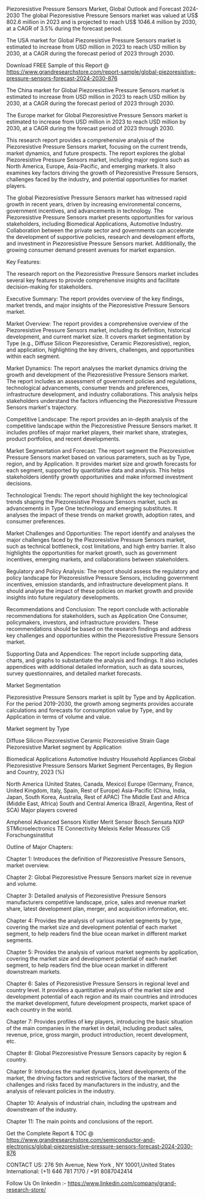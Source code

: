 Piezoresistive Pressure Sensors Market, Global Outlook and Forecast 2024-2030
The global Piezoresistive Pressure Sensors market was valued at US$ 802.6 million in 2023 and is projected to reach US$ 1046.4 million by 2030, at a CAGR of 3.5% during the forecast period.

The USA market for Global Piezoresistive Pressure Sensors market is estimated to increase from USD million in 2023 to reach USD million by 2030, at a CAGR during the forecast period of 2023 through 2030.

Download FREE Sample of this Report @ https://www.grandresearchstore.com/report-sample/global-piezoresistive-pressure-sensors-forecast-2024-2030-876

The China market for Global Piezoresistive Pressure Sensors market is estimated to increase from USD million in 2023 to reach USD million by 2030, at a CAGR during the forecast period of 2023 through 2030.

The Europe market for Global Piezoresistive Pressure Sensors market is estimated to increase from USD million in 2023 to reach USD million by 2030, at a CAGR during the forecast period of 2023 through 2030.

This research report provides a comprehensive analysis of the Piezoresistive Pressure Sensors market, focusing on the current trends, market dynamics, and future prospects. The report explores the global Piezoresistive Pressure Sensors market, including major regions such as North America, Europe, Asia-Pacific, and emerging markets. It also examines key factors driving the growth of Piezoresistive Pressure Sensors, challenges faced by the industry, and potential opportunities for market players.

The global Piezoresistive Pressure Sensors market has witnessed rapid growth in recent years, driven by increasing environmental concerns, government incentives, and advancements in technology. The Piezoresistive Pressure Sensors market presents opportunities for various stakeholders, including Biomedical Applications, Automotive Industry. Collaboration between the private sector and governments can accelerate the development of supportive policies, research and development efforts, and investment in Piezoresistive Pressure Sensors market. Additionally, the growing consumer demand present avenues for market expansion.

Key Features:

The research report on the Piezoresistive Pressure Sensors market includes several key features to provide comprehensive insights and facilitate decision-making for stakeholders.

Executive Summary: The report provides overview of the key findings, market trends, and major insights of the Piezoresistive Pressure Sensors market.

Market Overview: The report provides a comprehensive overview of the Piezoresistive Pressure Sensors market, including its definition, historical development, and current market size. It covers market segmentation by Type (e.g., Diffuse Silicon Piezoresistive, Ceramic Piezoresistive), region, and application, highlighting the key drivers, challenges, and opportunities within each segment.

Market Dynamics: The report analyses the market dynamics driving the growth and development of the Piezoresistive Pressure Sensors market. The report includes an assessment of government policies and regulations, technological advancements, consumer trends and preferences, infrastructure development, and industry collaborations. This analysis helps stakeholders understand the factors influencing the Piezoresistive Pressure Sensors market's trajectory.

Competitive Landscape: The report provides an in-depth analysis of the competitive landscape within the Piezoresistive Pressure Sensors market. It includes profiles of major market players, their market share, strategies, product portfolios, and recent developments.

Market Segmentation and Forecast: The report segment the Piezoresistive Pressure Sensors market based on various parameters, such as by Type, region, and by Application. It provides market size and growth forecasts for each segment, supported by quantitative data and analysis. This helps stakeholders identify growth opportunities and make informed investment decisions.

Technological Trends: The report should highlight the key technological trends shaping the Piezoresistive Pressure Sensors market, such as advancements in Type One technology and emerging substitutes. It analyses the impact of these trends on market growth, adoption rates, and consumer preferences.

Market Challenges and Opportunities: The report identify and analyses the major challenges faced by the Piezoresistive Pressure Sensors market, such as technical bottleneck, cost limitations, and high entry barrier. It also highlights the opportunities for market growth, such as government incentives, emerging markets, and collaborations between stakeholders.

Regulatory and Policy Analysis: The report should assess the regulatory and policy landscape for Piezoresistive Pressure Sensors, including government incentives, emission standards, and infrastructure development plans. It should analyse the impact of these policies on market growth and provide insights into future regulatory developments.

Recommendations and Conclusion: The report conclude with actionable recommendations for stakeholders, such as Application One Consumer, policymakers, investors, and infrastructure providers. These recommendations should be based on the research findings and address key challenges and opportunities within the Piezoresistive Pressure Sensors market.

Supporting Data and Appendices: The report include supporting data, charts, and graphs to substantiate the analysis and findings. It also includes appendices with additional detailed information, such as data sources, survey questionnaires, and detailed market forecasts.

Market Segmentation

Piezoresistive Pressure Sensors market is split by Type and by Application. For the period 2019-2030, the growth among segments provides accurate calculations and forecasts for consumption value by Type, and by Application in terms of volume and value.

Market segment by Type

Diffuse Silicon Piezoresistive
Ceramic Piezoresistive
Strain Gage Piezoresistive
Market segment by Application

Biomedical Applications
Automotive Industry
Household Appliances
Global Piezoresistive Pressure Sensors Market Segment Percentages, By Region and Country, 2023 (%)

North America (United States, Canada, Mexico)
Europe (Germany, France, United Kingdom, Italy, Spain, Rest of Europe)
Asia-Pacific (China, India, Japan, South Korea, Australia, Rest of APAC)
The Middle East and Africa (Middle East, Africa)
South and Central America (Brazil, Argentina, Rest of SCA)
Major players covered

Amphenol Advanced Sensors
Kistler
Merit Sensor
Bosch
Sensata
NXP
STMicroelectronics
TE Connectivity
Melexis
Keller
Measurex
CiS Forschungsinstitut

Outline of Major Chapters:

Chapter 1: Introduces the definition of Piezoresistive Pressure Sensors, market overview.

Chapter 2: Global Piezoresistive Pressure Sensors market size in revenue and volume.

Chapter 3: Detailed analysis of Piezoresistive Pressure Sensors manufacturers competitive landscape, price, sales and revenue market share, latest development plan, merger, and acquisition information, etc.

Chapter 4: Provides the analysis of various market segments by type, covering the market size and development potential of each market segment, to help readers find the blue ocean market in different market segments.

Chapter 5: Provides the analysis of various market segments by application, covering the market size and development potential of each market segment, to help readers find the blue ocean market in different downstream markets.

Chapter 6: Sales of Piezoresistive Pressure Sensors in regional level and country level. It provides a quantitative analysis of the market size and development potential of each region and its main countries and introduces the market development, future development prospects, market space of each country in the world.

Chapter 7: Provides profiles of key players, introducing the basic situation of the main companies in the market in detail, including product sales, revenue, price, gross margin, product introduction, recent development, etc.

Chapter 8: Global Piezoresistive Pressure Sensors capacity by region & country.

Chapter 9: Introduces the market dynamics, latest developments of the market, the driving factors and restrictive factors of the market, the challenges and risks faced by manufacturers in the industry, and the analysis of relevant policies in the industry.

Chapter 10: Analysis of industrial chain, including the upstream and downstream of the industry.

Chapter 11: The main points and conclusions of the report.

Get the Complete Report & TOC @ https://www.grandresearchstore.com/semiconductor-and-electronics/global-piezoresistive-pressure-sensors-forecast-2024-2030-876

CONTACT US:
276 5th Avenue, New York , NY 10001,United States
International: (+1) 646 781 7170 / +91 8087042414

Follow Us On linkedin :- https://www.linkedin.com/company/grand-research-store/

